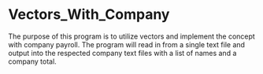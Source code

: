 # Vectors_With_Company
The purpose of this program is to utilize vectors and implement 
the concept with company payroll. The program will read in from 
a single text file and output into the respected company text
files with a list of names and a company total. 
